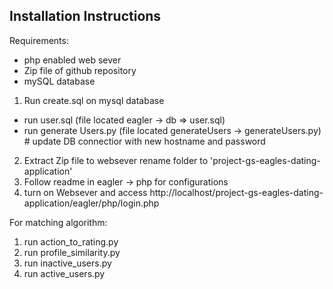 ## Installation Instructions 

Requirements:
- php enabled web sever
- Zip file of github repository
- mySQL database 

1. Run create.sql on mysql database
  - run user.sql (file located eagler -> db => user.sql) 
  - run generate Users.py  (file located generateUsers -> generateUsers.py) # update DB connectior with new hostname and password
2. Extract Zip file to websever rename folder to 'project-gs-eagles-dating-application' 
3. Follow readme in eagler -> php for configurations
4. turn on Websever and access http://localhost/project-gs-eagles-dating-application/eagler/php/login.php

For matching algorithm:
1. run action_to_rating.py
2. run profile_similarity.py
3. run inactive_users.py
4. run active_users.py
